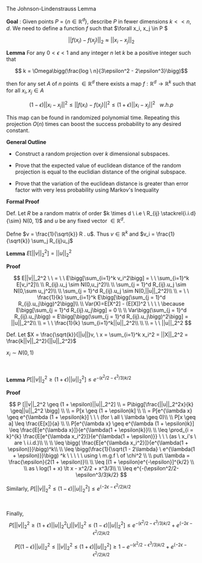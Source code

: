 The Johnson-Lindenstrauss Lemma

  

**Goal** : Given points $P$ = {$n \in  \mathbb{R}^d$}, describe $P$ in fewer dimensions $k << n, d$. We need to define a function $f$ such that $\forall x_i, x_j \in P $

  

$$||f(x_i) - f(x_j)||_2  \approx ||x_i - x_j||_2$$

  

**Lemma** For any $0 < \epsilon < 1$ and any integer $n$ let $k$ be a positive integer such that

  

$$ k = \Omega\bigg(\frac{log \ n}{3\epsilon^2 - 2\epsilon^3}\bigg)$$

  

then for any set $A$ of $n$ points $\in  \mathbb{R}^d$ there exists a map $f : \mathbb{R}^d \to  \mathbb{R}^k$ such that for all $x_i,x_j \in A$

  

$$(1 - \epsilon)||x_i - x_j||^2  \leq ||f(x_i) - f(x_j)||^2  \leq (1 + \epsilon)||x_i - x_j||^2 \ \ \ w.h.p $$

  

This map can be found in randomized polynomial time. Repeating this projection $O(n)$ times can boost the success probability to any desired constant.

  

**General Outline**

  

- Construct a random projection over $k$ dimensional subspaces.

- Prove that the expected value of euclidean distance of the random projection is equal to the euclidian distance of the original subspace.

- Prove that the variation of the euclidean distance is greater than error factor with very less probability using Markov's Inequality

  

**Formal Proof**

  

Def. Let $R$ be a random matrix of order $k \times d \ i.e \ R_{ij} \stackrel{i.i.d}{\sim} N(0, 1)$ and $u$ be any fixed vector $\in  \mathbb{R}^d .$

  

Defne $v = \frac{1}{\sqrt{k}} R . u$. Thus $v \in  \mathbb{R}^k$ and $v_i = \frac{1}{\sqrt{k}} \sum_j R_{ij}u_j$

  

**Lemma** $E[||v||_2^2] = ||u||_2^2$

  

**Proof**

  

$$
E||v||_2^2 \ \ = \ \ E\bigg[\sum_{i=1}^k v_i^2\bigg]
= \ \ \sum_{i=1}^k E[v_i^2]\\ 
\\
R_{ij}.u_j \sim N(0,u_j^2)\\ 
\\
\sum_{j = 1}^d R_{ij}.u_j \sim N(0,\sum u_j^2)\\ 
\\
\sum_{j = 1}^d R_{ij}.u_j \sim N(0,||u||_2^2)\\ 
\\
= \ \ \frac{1}{k} \sum_{i=1}^k E\bigg[\bigg(\sum_{j = 1}^d R_{ij}.u_j\bigg)^2\bigg]\\ 
\\
Var(X)=E[X^2] - (E[X])^2 \ \ \ \ \because E\bigg[\sum_{j = 1}^d R_{ij}.u_j\bigg] = 0 \\ 
\\
Var\bigg(\sum_{j = 1}^d R_{ij}.u_j\bigg) = E\bigg[\bigg(\sum_{j = 1}^d R_{ij}.u_j\bigg)^2\bigg] = ||u||_2^2\\ 
\\
= \ \ \frac{1}{k} \sum_{i=1}^k||u||_2^2\\
\\
\\
= \ \ ||u||_2^2
$$

  

Def. Let $X = \frac{\sqrt{k}}{||u||}v, \ x = \sum_{i=1}^k x_i^2 = ||X||_2^2 = \frac{k||v||_2^2}{||u||_2^2}$

  

$x_i \sim N(0, 1)$

  

&nbsp;

**Lemma** $P[||v||_2^2  \geq (1 + \epsilon)||u||_2^2] \leq e^{-(\epsilon^2/2 - \epsilon^3/3)k/2}$

  

**Proof**

$$
P [||v||_2^2  \geq (1 + \epsilon)||u||_2^2] \\ 
= P\bigg[\frac{||u||_2^2x}{k} \geq||u||_2^2  \bigg] \\ 
\\
= P[x \geq (1 + \epsilon)k] \\
\\
= P[e^{\lambda x} \geq e^{\lambda (1 + \epsilon)k}] \ \ \ (for \ all \ \lambda  \geq  0)\\
\\
P[x \geq a] \leq  \frac{E[x]}{a} \\
\\
P[e^{\lambda x} \geq e^{\lambda (1 + \epsilon)k}] \leq  \frac{E[e^{\lambda x}]}{e^{\lambda(1 + \epsilon)k}}\\
\\
\leq  \prod_{i = k}^{k} \frac{E[e^{\lambda x_i^2}]}{e^{\lambda(1 + \epsilon)}} \ \ \ (as \ x_i's \ are \ i.i.d.)\\
\\
\\
\leq  \bigg( \frac{E[e^{\lambda x_i^2}]}{e^{\lambda(1 + \epsilon)}}\bigg)^k\\
\\
\leq  \bigg(\frac{1}{\sqrt{1 - 2\lambda} \ e^{\lambda(1 + \epsilon)}}\bigg) ^k \ \ \ \ \ using \ m.g.f \ of \chi^2 \\
\\
put\ \lambda = \frac{\epsilon}{2(1 + \epsilon)}\\
\\
\leq [(1 + \epsilon)e^{-\epsilon}]^{k/2} \\
\\
as \ log(1 + x) \lt x - x^2/2 + x^3/3\\
\\
\leq e^{-(\epsilon^2/2-\epsilon^3/3)k/2}
$$

  

Similarly, $P[||v||_2^2  \leq (1 - \epsilon)||u||_2^2] \leq e^{(-2\epsilon - \epsilon^2/2)k/2}$

  

&nbsp;

  

Finally, $$P[||v||_2^2  \geq (1 + \epsilon)||u||_2^2  \bigcup ||v||_2^2  \leq (1 - \epsilon)||u||_2^2] \leq e^{-(\epsilon^2/2-\epsilon^3/3)k/2} + e^{(-2\epsilon - \epsilon^2/2)k/2}$$

  

$$
P[(1 - \epsilon)||u||_2^2  \leq||v||_2^2  \leq(1 + \epsilon)||u||_2^2] \geq  1 - e^{-(\epsilon^2/2-\epsilon^3/3)k/2} + e^{(-2\epsilon - \epsilon^2/2)k/2}
$$